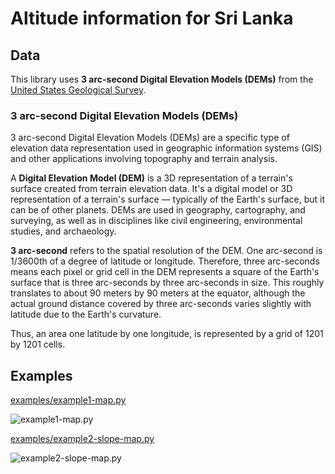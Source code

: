 # Altitude information for Sri Lanka

## Data

This library uses **3 arc-second Digital Elevation Models (DEMs)** from the [United States Geological Survey](https://www.usgs.gov/programs/national-geospatial-program/topographic-maps).

### 3 arc-second Digital Elevation Models (DEMs)

3 arc-second Digital Elevation Models (DEMs) are a specific type of elevation data representation used in geographic information systems (GIS) and other applications involving topography and terrain analysis. 

A **Digital Elevation Model (DEM)** is a 3D representation of a terrain's surface created from terrain elevation data. It's a digital model or 3D representation of a terrain's surface — typically of the Earth's surface, but it can be of other planets. DEMs are used in geography, cartography, and surveying, as well as in disciplines like civil engineering, environmental studies, and archaeology.

**3 arc-second** refers to the spatial resolution of the DEM. One arc-second is 1/3600th of a degree of latitude or longitude. Therefore, three arc-seconds means each pixel or grid cell in the DEM represents a square of the Earth's surface that is three arc-seconds by three arc-seconds in size. This roughly translates to about 90 meters by 90 meters at the equator, although the actual ground distance covered by three arc-seconds varies slightly with latitude due to the Earth's curvature.

Thus, an area one latitude by one longitude, is represented by a grid of 1201 by 1201 cells.

## Examples 

[examples/example1-map.py](examples/example1-map.py)

![example1-map.py](example1-map.py.png)

[examples/example2-slope-map.py](examples/example2-slope-map.py)

![example2-slope-map.py](example2-slope-map.py.png)

